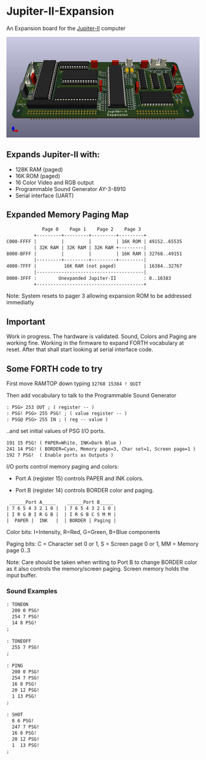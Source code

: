 # Jupiter-II-Expansion
An Expansion board for the [Jupiter-II](https://github.com/ricaflops/Jupiter-II) computer

![Jupiter-II Expansion KiCAD 3D view](Jupiter-II_expansion.jpg)

## Expands Jupiter-II with:
- 128K RAM (paged)
- 16K ROM (paged)
- 16 Color Video and RGB output
- Programmable Sound Generator AY-3-8910
- Serial interface (UART)

## Expanded Memory Paging Map
```
             Page 0    Page 1    Page 2    Page 3
          +---------+---------+---------+---------+
C000-FFFF |         |         |         | 16K ROM | 49152..65535
          | 32K RAM | 32K RAM | 32K RAM +---------|
8000-BFFF |         |         |         | 16K RAM | 32768..49151
          |---------+---------+---------+---------|
4000-7FFF |          16K RAM (not paged)          | 16384..32767
          |---------------------------------------|
0000-3FFF :        Unexpanded Jupiter-II          : 0..16383
          +---------------------------------------+
```
Note: System resets to pager 3 allowing expansion ROM to be addressed immediatly
## Important
Work in progress.
The hardware is validated. Sound, Colors and Paging are working fine.
Working in the firmware to expand FORTH vocabulary at reset.
After that shall start looking at serial interface code.

## Some FORTH code to try
First move RAMTOP down typing `32768 15384 ! QUIT`

Then add vocabulary to talk to the Programmable Sound Generator
```
: PSG> 253 OUT ; ( register -- )
: PSG! PSG> 255 PSG! ; ( value register -- )
: PSG@ PSG> 255 IN ; ( reg -- value )
```
..and set initial values of PSG I/O ports.
```
191 15 PSG! ( PAPER=White, INK=Dark Blue )
241 14 PSG! ( BORDER=Cyan, Memory page=3, Char set=1, Screen page=1 )
192 7 PSG!  ( Enable ports as Outputs )
```
I/O ports control memory paging and colors:

- Port A (register 15) controls PAPER and INK colors.

- Port B (register 14) controls BORDER color and paging.
```
 ______Port A_____    ______Port B_____
| 7 6 5 4 3 2 1 0 |  | 7 6 5 4 3 2 1 0 |
| I R G B I R G B |  | I R G B C S M M |
|  PAPER |  INK   |  | BORDER | Paging |
```
Color bits: I=Intensity, R=Red, G=Green, B=Blue components

Paging bits: C = Character set 0 or 1, S = Screen page 0 or 1, MM = Memory page 0..3

Note: Care should be taken when writing to Port B to change BORDER color as it also controls the memory/screen paging. Screen memory holds the input buffer.

### Sound Examples
```
: TONEON
  200 0 PSG!
  254 7 PSG!
  14 8 PSG!
;

: TONEOFF
  255 7 PSG!
;

: PING
  200 0 PSG!
  254 7 PSG!
  16 8 PSG!
  20 12 PSG!
  1 13 PSG!
;

: SHOT
  8 6 PSG!
  247 7 PSG!
  16 8 PSG!
  20 12 PSG!
  1  13 PSG!
;
```
